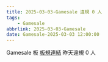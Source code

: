 ```yaml
---
title: 2025-03-03-Gamesale 違規 0 人
tags:
    - Gamesale
abbrlink: 2025-03-03-Gamesale
date: Gamesale-2025-03-03 12:00:00
---
```

Gamesale 板 [板規連結](https://www.ptt.cc/bbs/Gossiping/M.1637425085.A.07D.html)
昨天違規 0 人
